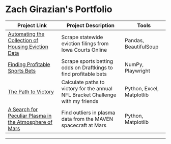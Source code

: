 # Zach Girazian's Portfolio

| Project Link | Project Description | Tools |    
|----|---|---|
| [Automating the Collection of Housing Eviction Data](https://github.com/zachgirazian/eviction_scraper) | Scrape statewide eviction filings from Iowa Courts Online | Pandas, BeautifulSoup |
| [Finding Profitable Sports Bets](https://github.com/zachgirazian/profitable_sports_bets) | Scrape sports betting odds on Draftkings to find profitable bets | NumPy, Playwright |
| [The Path to Victory](https://github.com/zachgirazian/profitable_sports_bets) | Calculate paths to victory for the annual NFL Bracket Challenge with my friends | Python, Excel, Matplotlib |
| [A Search for Peculiar Plasma in the Atmosphere of Mars ](https://github.com/zachgirazian/mars_solar_wind) | Find outliers in plasma data from the MAVEN spacecraft at Mars | Python, Matplotlib|

***
